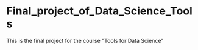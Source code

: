 # Final_project_of_Data_Science_Tools
This is the final project for the course "Tools for Data Science"
